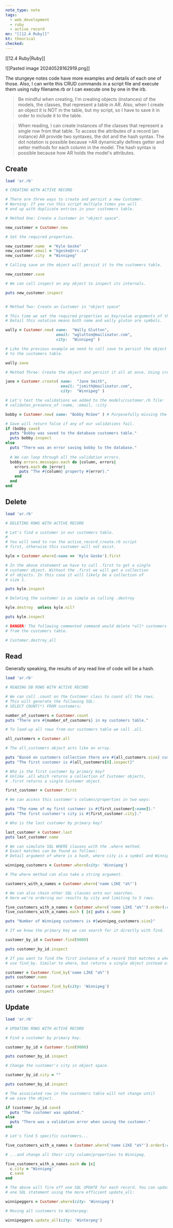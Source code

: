 ```yaml
---
note_type: note
tags:
  - web_development
  - ruby
  - active_record
mn: "[[12.4 Ruby]]"
kt: theorical
checked: 
---
```

[[12.4 Ruby|Ruby]]

![[Pasted image 20240528162919.png]]

The stungeye notes code have more examples and details of each one of those. Also, I can write this CRUD commands in a script file and execute them using ruby filename.rb or I can execute one by one in the irb. 

>Be mindful when creating, I'm creating objects (instances) of the models, the classes, that represent a table in AR. Also, when I create an object it is NOT in the table, but my script, so I have to save it in order to include it to the table.

>When reading, I can create instances of the classes that represent a single row from that table. To access the attributes of a record (an instance) AR provide two syntaxes, the dot and the hash syntax. The dot notation is possible because >AR dynamically defines getter and setter methods for each column in the model. The hash syntax is possible because how AR holds the model's attributes. 

## Create
```ruby
load 'ar.rb'

# CREATING WITH ACTIVE RECORD

# There are three ways to create and persist a new Customer.
# Warning: If you run this script multiple times you will
# end up with duplicate entries in your customers table.

# Method One: Create a Customer in "object space".

new_customer = Customer.new

# Set the required properties.

new_customer.name  = "Kyle Geske"
new_customer.email = "kgeske@rrc.ca"
new_customer.city  = "Winnipeg"

# Calling save on the object will persist it to the customers table.

new_customer.save

# We can call inspect on any object to inspect its internals.

puts new_customer.inspect


# Method Two: Create an Customer in "object space"

# This time we set the required properties as key/value arguments of the new method.
# Detail this notation means both name and wally gluton are symbols. 

wally = Customer.new( name:  "Wally Glutton",
                      email: "wglutton@mailinator.com",
                      city:  "Winnipeg" )

# Like the previous example we need to call save to persist the object
# to the customers table.

wally.save

# Method Three: Create the object and persist it all at once. Using create will do the save once the line is executed. 

jane = Customer.create( name:  "Jane Smith",
                        email: "jsmith@mailinator.com",
                        city:  "Winnipeg" )

# Let's test the validations we added to the models/customer.rb file:
# validates_presence_of :name, :email, :city

bobby = Customer.new( name: "Bobby McGee" ) # Purposefully missing the city and email.

# Save will return false if any of our validations fail.
if (bobby.save)
  puts "Bobby was saved to the database customers table."
  puts bobby.inspect
else
  puts "There was an error saving bobby to the database."
  
  # We can loop through all the validation errors.
  bobby.errors.messages.each do |column, errors|
    errors.each do |error|
      puts "The #{column} property #{error}."
    end
  end
end
```
## Delete
```ruby
load 'ar.rb'

# DELETING ROWS WITH ACTIVE RECORD

# Let's find a customer in our customers table.
#
# You will need to run the active_record_create.rb script
# first, otherwise this customer will not exist.

kyle = Customer.where(:name => 'Kyle Geske').first

# In the above statement we have to call .first to get a single
# customer object. Without the .first we will get a collection
# of objects. In this case it will likely be a collection of
# size 1.

puts kyle.inspect

# Deleting the customer is as simple as calling .destroy

kyle.destroy  unless kyle.nil?

puts kyle.inspect

# DANGER! The following commented command would delete *all* customers
# from the customers table.

# Customer.destroy_all
```
## Read
Generally speaking, the results of any read line of code will be a hash. 

```ruby
load 'ar.rb'

# READING DB ROWS WITH ACTIVE RECORD

# We can call .count on the Customer class to count all the rows.
# This will generate the following SQL:
# SELECT COUNT(*) FROM customers;

number_of_customers = Customer.count
puts "There are #{number_of_customers} in my customers table."

# To load-up all rows from our customers table we call .all.

all_customers = Customer.all

# The all_customers object acts like an array.

puts "Based on customers collection there are #{all_customers.size} customers."
puts "The first customer is #{all_customers[0].inspect}"

# Who is the first customer by primary key?
# Unlike .all which returns a collection of Customer objects,
# .first returns a single Customer object.

first_customer = Customer.first

# We can access this customer's columns/properties in two ways:

puts "The name of my first customer is #{first_customer[:name]}."
puts "The first customer's city is #{first_customer.city}."

# Who is the last customer by primary key?

last_customer = Customer.last
puts last_customer.name

# We can simulate SQL WHERE clauses with the .where method.
# Exact matches can be found as follows:
# Detail argument of where is a hash, where city is a symbol and Winnipeg a value, In this case the code is using the short hand when the key is a symbol that is key: 'value' instead of :key => 'value'

winnipeg_customers = Customer.where(city: 'Winnipeg')

# The where method can also take a string argument.

customers_with_a_names = Customer.where('name LIKE "a%"')

# We can also chain other SQL clauses onto our searches.
# Here we're ordering our results by city and limiting to 5 rows.

five_customers_with_a_names = Customer.where('name LIKE "a%"').order(:city).limit(5)
five_customers_with_a_names.each { |c| puts c.name }

puts "Number of Winnipeg customers is #{winnipeg_customers.size}"

# If we know the primary key we can search for it directly with find.

customer_by_id = Customer.find(9000)

puts customer_by_id.inspect

# If you want to find the first instance of a record that matches a where clause,
# use find_by. Similar to where, but returns a single object instead of a collection.

customer = Customer.find_by('name LIKE "a%"')
puts customer.name

customer = Customer.find_by(city: 'Winnipeg')
puts customer.inspect
```
## Update
```ruby
load 'ar.rb'

# UPDATING ROWS WITH ACTIVE RECORD

# Find a customer by primary key.

customer_by_id = Customer.find(9000)

puts customer_by_id.inspect

# Change the customer's city in object space.

customer_by_id.city = ""

puts customer_by_id.inspect

# The associated row in the customers table will not change until
# we save the object.

if (customer_by_id.save)
  puts "The customer was updated."
else
  puts "There was a validation error when saving the customer."
end

# Let's find 5 specific customers...

five_customers_with_a_names = Customer.where('name LIKE "a%"').order(:city).limit(5)

# ...and change all their city column/properties to Winnipeg.

five_customers_with_a_names.each do |c|
  c.city = "Winnipeg"
  c.save
end

# The above will fire off one SQL UPDATE for each record. You can update all in
# one SQL statement using the more efficient update_all:

winnipeggers = Customer.where(city: 'Winnipeg')

# Moving all customers to Winterpeg:

winnipeggers.update_all(city: 'Winterpeg')
```

